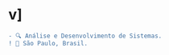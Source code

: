 
#                                                                    v]



```diff
- 🔍 Análise e Desenvolvimento de Sistemas.
! 📍 São Paulo, Brasil.
```












 
